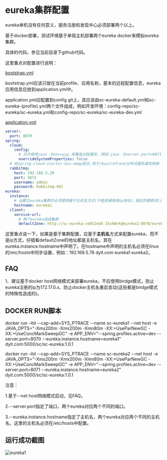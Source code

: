 # eureka集群配置

eureka单机没有任何意义，服务注册和发现中心必须部署两个以上。

基于docker部署，测试环境基于单宿主机部署两个eureka docker来模拟eureka集群。

具体的代码，参见当前目录下github代码。

这里重点对配置进行说明：

[bootstrap.yml](https://github.com/zhangdberic/springcloud/blob/master/sc-eureka/src/main/resources/bootstrap.yml)

bootstrap.yml应该只放在当前profile、应用名称，基本的远程配置信息，eureka应用信息应放到application.yml中。

application.yml应配置到config git上，其应该由sc-eureka-default.yml和sc-eureka-{profile}.yml两个文件组成，例如开发环境：config-repo/sc-eureka/sc-eureka.yml和config-repo/sc-eureka/sc-eureka-dev.yml

[application.yml]()

```yml
server:
  port: 8070
spring:
  cloud:
    config:
      # 允许使用java -Dxxx=yyy,来覆盖远程属性，例如:java -Dserver.port=8071
      overrideSystemProperties: false
  # 和spring-cloud-starter-bus-amqp配合,用于/bus/refresh分布式服务属性刷新
  rabbitmq:
    host: 192.168.5.29
    port: 5672
    username: admin
    password: Rabbitmq-401
eureka:
  instance: 
    # 当建立eureka集群时必须使用基于主机名方式(不能直接使用ip地址),相应的要修改linux的/etc/hosts文件
    hostname: eureka1
  client:
    service-url:
      # 两个eureka组成集群
      defaultZone: http://sc-eureka:veDSJeUX-JSxkWrk@eureka1:8070/eureka/,http://sc-eureka:veDSJeUX-JSxkWrk@eureka2:8071/eureka/

```

这里重点说一下，如果是基于集群配置，应基于**主机名**方式来配置eureka，而不是ip方式，仔细看defaultZone的地址都是主机名，其在eureka.instance.hostname中声明了。在hostname中声明的主机名必须在linux的/etc/hosts中同步设置，例如：192.168.5.78 dyit.com eureka1 eureka2。



## FAQ

1、建议基于docker host网络模式来部署eureka，不应使用birdge模式，防止eureka注册的ip为172.17.0.x、防止docker主机名重启变动(这些都是birdge模式的特殊性造成的)。



## DOCKER RUN脚本

docker run -itd --cap-add=SYS_PTRACE --name sc-eureka1 --net host -e JAVA_OPTS="-Xms200m -Xmx200m -Xmn80m -XX:+UseParNewGC -XX:+UseConcMarkSweepGC" -e APP_ENV="--spring.profiles.active=dev --server.port=8070 --eureka.instance.hostname=eureka1"  dyit.com:5000/sc/sc-eureka:1.0.1

docker run -itd --cap-add=SYS_PTRACE --name sc-eureka2 --net host -e JAVA_OPTS="-Xms200m -Xmx200m -Xmn80m -XX:+UseParNewGC -XX:+UseConcMarkSweepGC" -e APP_ENV="--spring.profiles.active=dev --server.port=8071 --eureka.instance.hostname=eureka2"  dyit.com:5000/sc/sc-eureka:1.0.1

注意：

1.基于--net host网络模式启动，见FAQ。

2.--server.port指定了端口，两个eureka对应两个不同的端口。

3.--eureka.instance.hostname指定了主机名，两个eureka对应两个不同的主机名，这里的主机名必须在/etc/hosts中配置。



## 运行成功截图

![eureka1](https://github.com/zhangdberic/springcloud/blob/master/sc-eureka/doc/eureka-ha2.png)



